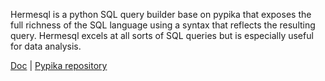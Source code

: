 Hermesql is a python SQL query builder base on pypika that exposes the full richness of the SQL language using a syntax that reflects the resulting query. Hermesql excels at all sorts of SQL queries but is especially useful for data analysis.

[Doc](pypika.readthedocs.io/en/latest/) | [Pypika repository](https://github.com/kayak/pypika)